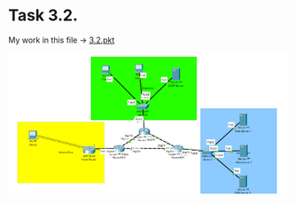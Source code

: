 # Task 3.2. <br/>

My work in this file -> [3.2.pkt](https://github.com/OlegG888/DevOps_online_Lviv_2022Q1Q2/raw/main/Module%203%20Networking%20fundamentals/Task3.2/3.2.pkt) <br/>
<br/>
![3](3.png)